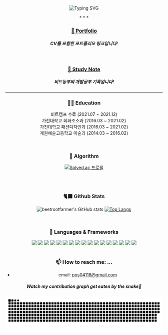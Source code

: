 
<!-- ## 👂 Chat with me!
![chat_svg](https://github.com/beetrootfarmer/beetrootfarmer/blob/main/chat.svg) -->
<div align=center>
<!-- 자기소개 시작 -->
<div>
<br>
 
![Typing SVG](https://readme-typing-svg.herokuapp.com?font=Indie+Flower&color=000000&size=30&center=true&lines=Hello+World+!&nbsp;+I'm+Hye+Ji+˙ᵕ˙+&nbsp;)
</div>
<!-- 
 [![Typing SVG](https://readme-typing-svg.herokuapp.com?font=Indie+Flower&color=000000&size=30&center=true&lines=%EB%B0%98%EA%B0%91%EC%8A%B5%EB%8B%88%EB%8B%A4!+%EA%B9%80%ED%98%9C%EC%A7%80%EC%9E%85%EB%8B%88%EB%8B%A4!;Hello+World!+I'm+Hye+Ji+%CB%99%E1%B5%95%CB%99)](https://git.io/typing-svg) -->
* * *
<!-- 자기소개 끝 -->

 
 ### <a href="https://boom-spring-dc1.notion.site/First-Step-as-a-Developer-cfcf6b3d75784da3a1c918e8cb42fedd" target="_blank"> 🌳 Portfolio </a>
 ##### CV를 포함한 포트폴리오 링크입니다!
 <!-- <img src="https://media.istockphoto.com/vectors/hand-icon-over-magnifier-to-find-word-portfolio-in-search-banner-on-vector-id1190192736?k=20&m=1190192736&s=170667a&w=0&h=9q5U8z5W37aqz6tFSi-62sPHxFIw-ZnodFJZDYVJ2zo=" style="height:50px;"/> --> 

<br>
 
 ### <a href="https://boom-spring-dc1.notion.site/5971bc56453246cdb3b727ee6bb59a49" target="_blank"> 📓 Study Note </a>
 ##### 비트농부의 개발공부 기록입니다!
 <!-- <img src="https://img.shields.io/badge/NOTION-000000?style=flat-square&logo=Notion&logoColor=white&"/></a> -->

<hr>

### 🧑‍🎓 Education
 비트캠프 수료 (2021.07 ~ 2021.12) <br>
 가천대학교 회화조소과 (2016.03 ~ 2021.02) <br>
 가천대학교 패션디자인과 (2016.03 ~ 2021.02) <br>
 계원예술고등학교 미술과 (2014.03 ~ 2016.02) <br>

<br>

### 💫 Algorithm
[![Solved.ac 프로필](http://mazassumnida.wtf/api/v2/generate_badge?boj=pos04118)](https://solved.ac/pos04118)

<br>
<br>


### 🐈‍⬛ Github Stats
![beetrootfarmer's GitHub stats](https://github-readme-stats.vercel.app/api?username=beetrootfarmer&show_icons=true&theme=buefy)
   [![Top Langs](https://github-readme-stats.vercel.app/api/top-langs/?username=beetrootfarmer&layout=compact&theme=buefy&langs_count=5)](https://github.com/anuraghazra/github-readme-stats)

<br>

### 🔭 Languages & Frameworks
<div align="center">
<img src="https://img.shields.io/badge/java-FF6666?style=for-the-badge&logo=java&logoColor=white"/></a>
<img src="https://img.shields.io/badge/Python-0769AD?style=for-the-badge&logo=Python&logoColor=white">
<img src="https://img.shields.io/badge/javascript-FFB266?style=for-the-badge&logo=javascript&logoColor=white"/></a> 
<img src="https://img.shields.io/badge/Springboot-66FF66?style=for-the-badge&logo=Spring&logoColor=white">
<img src="https://img.shields.io/badge/Spring-6DB33F?style=for-the-badge&logo=Spring&logoColor=white">
<img src="https://img.shields.io/badge/mysql-4479A1?style=for-the-badge&logo=mysql&logoColor=white">
<img src="https://img.shields.io/badge/jquery-0769AD?style=for-the-badge&logo=jquery&logoColor=white">
<img src="https://img.shields.io/badge/github-181717?style=for-the-badge&logo=github&logoColor=white">
<img src="https://img.shields.io/badge/aws-232F3E?style=for-the-badge&logo=aws&logoColor=white">
<img src="https://img.shields.io/badge/apache tomcat-F8DC75?style=for-the-badge&logo=apachetomcat&logoColor=white">
<img src="https://img.shields.io/badge/Ajax-red?style=for-the-badge&logo=Ajax&logoColor=white">
<img src="https://img.shields.io/badge/Jquery-pink?style=for-the-badge&logo=Jquery&logoColor=white">
<img src="https://img.shields.io/badge/JWT-green?style=for-the-badge&logo=JWT&logoColor=white">
<img src="https://img.shields.io/badge/Servlet-darkblue?style=for-the-badge&logo=Servlet&logoColor=white">
<img src="https://img.shields.io/badge/css-FFFF66?style=for-the-badge&logo=css&logoColor=white"/></a>
<img src="https://img.shields.io/badge/html-E34F26?style=for-the-badge&logo=html5&logoColor=white">
<img src="https://img.shields.io/badge/bootstrap-7952B3?style=for-the-badge&logo=bootstrap&logoColor=white">

</div>

<br>


### 📫 How to reach me: ...
- email: pos04118@gmail.com

##### Watch my contribution graph get eaten by the snake🐍
![snake svg](https://github.com/beetrootfarmer/beetrootfarmer/blob/output/github-contribution-grid-snake.svg)

</div>
